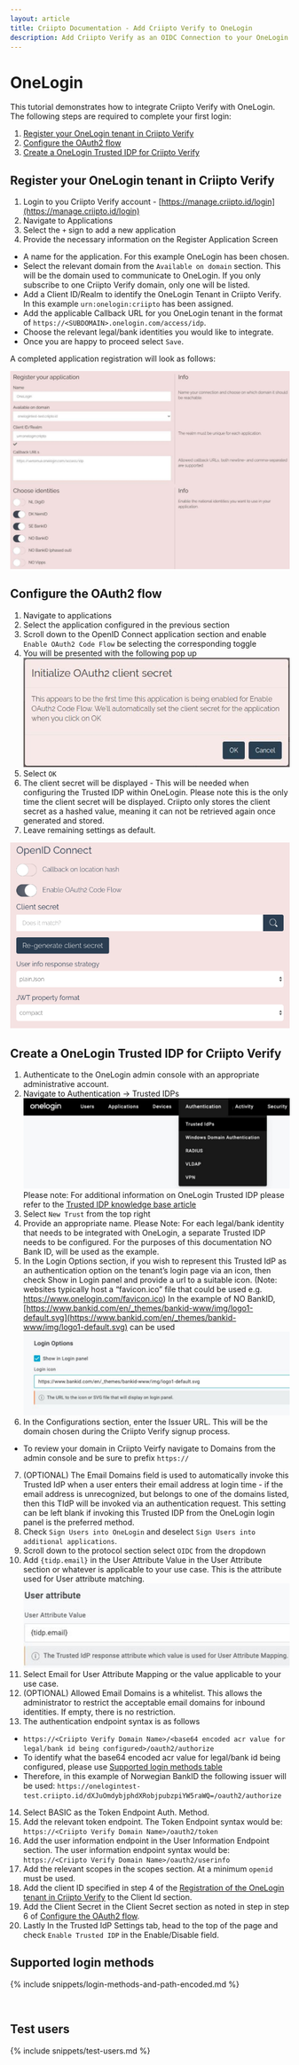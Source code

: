 ```yaml
---
layout: article
title: Criipto Documentation - Add Criipto Verify to OneLogin
description: Add Criipto Verify as an OIDC Connection to your OneLogin tenant
---
```


# OneLogin

This tutorial demonstrates how to integrate Criipto Verify with OneLogin. The following steps are required to complete your first login:

1. [Register your OneLogin tenant in Criipto Verify](#register)
2. [Configure the OAuth2 flow](#enable)
3. [Create a OneLogin Trusted IDP for Criipto Verify](#onelogin)


<a name="register"></a>

## Register your OneLogin tenant in Criipto Verify

1. Login to you Criipto Verify account - [https://manage.criipto.id/login](https://manage.criipto.id/login)
2. Navigate to Applications
3. Select the `+` sign to add a new application
4. Provide the necessary information on the Register Application Screen
  - A name for the application. For this example OneLogin has been chosen.
  - Select the relevant domain from the `Available on domain` section. This will be the domain used to communicate to OneLogin. If you only subscribe to one Criipto Verify domain, only one will be listed.
  - Add a Client ID/Realm to identify the OneLogin Tenant in Criipto Verify. In this example `urn:onelogin:criipto` has been assigned.
  - Add the applicable Callback URL for you OneLogin tenant in the format of `https://<SUBDOMAIN>.onelogin.com/access/idp`.
  - Choose the relevant legal/bank identities you would like to integrate.
  - Once you are happy to proceed select `Save`.

  A completed application registration will look as follows:

  ![Register App](/images/onelogin-register-application.jpeg)


<a name="enable"></a>

## Configure the OAuth2 flow

1. Navigate to applications
2. Select the application configured in the previous section
3. Scroll down to the OpenID Connect application section and enable `Enable OAuth2 Code Flow` be selecting the corresponding toggle
4. You will be presented with the following pop up
  ![Client secret popup](/images/client-secret-popup.jpeg)
5. Select `OK`
6. The client secret will be displayed - This will be needed when configuring the Trusted IDP within OneLogin. Please note this is the only time the client secret will be displayed. Criipto only stores the client secret as a hashed value, meaning it can not be retrieved again once generated and stored.
7. Leave remaining settings as default.

![OAuth2 config](/images/oauth2-code-flow.png)

<a name="onelogin"></a>

## Create a OneLogin Trusted IDP for Criipto Verify
1. Authenticate to the OneLogin admin console with an appropriate administrative account.
2. Navigate to Authentication -> Trusted IDPs
  ![OAuth2 config](/images/onelogin-trusted-idps.jpeg)
  Please note: For additional information on OneLogin Trusted IDP please refer to the [Trusted IDP knowledge base article](https://onelogin.service-now.com/kb_view_customer.do?sysparm_article=KB0010318)
3. Select `New Trust` from the top right
4. Provide an appropriate name.
  Please Note: For each legal/bank identity that needs to be integrated with OneLogin, a separate Trusted IDP needs to be configured. For the purposes of this documentation NO Bank ID, will be used as the example.
5. In the Login Options section, if you wish to represent this Trusted IdP as an authentication option on the tenant’s login page via an icon, then check Show in Login panel and provide a url to a suitable icon. (Note: websites typically host a “favicon.ico” file that could be used e.g. https://www.onelogin.com/favicon.ico)
  In the example of NO BankID, [https://www.bankid.com/en/_themes/bankid-www/img/logo1-default.svg](https://www.bankid.com/en/_themes/bankid-www/img/logo1-default.svg) can be used
  ![Show login option](/images/onelogin-show-login-option.jpeg)
6. In the Configurations section, enter the Issuer URL. This will be the domain chosen during the Criipto Verify signup process.
  - To review your domain in Criipto Veirfy navigate to Domains from the admin console and be sure to prefix `https://`
7. (OPTIONAL) The Email Domains field is used to automatically invoke this Trusted IdP when a user enters their email address at login time - if the email address is unrecognized, but belongs to one of the domains listed, then this TIdP will be invoked via an authentication request. This setting can be left blank if invoking this Trusted IDP from the OneLogin login panel is the preferred method.
8. Check `Sign Users into OneLogin` and deselect `Sign Users into additional applications`.
9. Scroll down to the protocol section select `OIDC` from the dropdown
10. Add `{tidp.email}` in the User Attribute Value in the User Attribute section or whatever is applicable to your use case. This is the attribute used for User attribute matching.
  ![User attribute](/images/onelogin-user-attribute.jpeg)
11. Select Email for User Attribute Mapping or the value applicable to your use case.
12. (OPTIONAL) Allowed Email Domains is a whitelist. This allows the administrator to restrict the acceptable email domains for inbound identities. If empty, there is no restriction.
13. The authentication endpoint syntax is as follows
  - `https://<Criipto Verify Domain Name>/<base64 encoded acr value for legal/bank id being configured>/oauth2/authorize`
  - To identify what the base64 encoded acr value for legal/bank id being configured, please use [Supported login methods table](#loginmethods)
  - Therefore, in this example of Norwegian BankID the following issuer will be used: `https://onelogintest-test.criipto.id/dXJuOmdybjphdXRobjpubzpiYW5raWQ=/oauth2/authorize`
14. Select BASIC as the Token Endpoint Auth. Method.
15. Add the relevant token endpoint. The Token Endpoint syntax would be: `https://<Criipto Verify Domain Name>/oauth2/token`
16. Add the user information endpoint in the User Information Endpoint section. The user information endpoint syntax would be: `https://<Criipto Verify Domain Name>/oauth2/userinfo`
17. Add the relevant scopes in the scopes section. At a minimum `openid` must be used.
18. Add the client ID specified in step 4 of the [Registration of the OneLogin tenant in Criipto Verify](#register) to the Client Id section.
19. Add the Client Secret in the Client Secret section as noted in step in step 6 of [Configure the OAuth2 flow](#enable).
20. Lastly In the Trusted IdP Settings tab, head to the top of the page and check `Enable Trusted IDP` in the Enable/Disable field.


<a name="loginmethods"></a>

## Supported login methods
{% include snippets/login-methods-and-path-encoded.md %} 

<br />

## Test users

{% include snippets/test-users.md %}